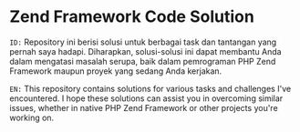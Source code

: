 # Zend Framework Code Solution
`ID:` Repository ini berisi solusi untuk berbagai task dan tantangan yang pernah saya hadapi. Diharapkan, solusi-solusi ini dapat membantu Anda dalam mengatasi masalah serupa, baik dalam pemrograman PHP Zend Framework maupun proyek yang sedang Anda kerjakan.

`EN:` This repository contains solutions for various tasks and challenges I've encountered. I hope these solutions can assist you in overcoming similar issues, whether in native PHP Zend Framework or other projects you're working on.
